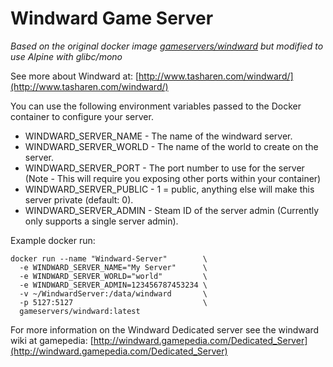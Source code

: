 # Windward Game Server

*Based on the original docker image [gameservers/windward](https://hub.docker.com/r/gameservers/windward/) but modified to use Alpine with glibc/mono*

See more about Windward at: [http://www.tasharen.com/windward/](http://www.tasharen.com/windward/)


You can use the following environment variables passed to the Docker container to configure your server.

* WINDWARD_SERVER_NAME - The name of the windward server.
* WINDWARD_SERVER_WORLD - The name of the world to create on the server.
* WINDWARD_SERVER_PORT - The port number to use for the server (Note - This will require you exposing other ports within your container)
* WINDWARD_SERVER_PUBLIC - 1 = public, anything else will make this server private (default: 0).
* WINDWARD_SERVER_ADMIN - Steam ID of the server admin (Currently only supports a single server admin).

Example docker run:
```
docker run --name "Windward-Server"        \
  -e WINDWARD_SERVER_NAME="My Server"      \
  -e WINDWARD_SERVER_WORLD="world"         \
  -e WINDWARD_SERVER_ADMIN=123456787453234 \
  -v ~/WindwardServer:/data/windward       \
  -p 5127:5127                             \
  gameservers/windward:latest
```

For more information on the Windward Dedicated server see the windward wiki at gamepedia: [http://windward.gamepedia.com/Dedicated_Server](http://windward.gamepedia.com/Dedicated_Server)

